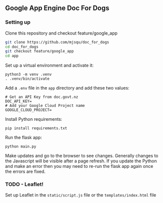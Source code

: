 ## Google App Engine Doc For Dogs

### Setting up
Clone this repository and checkout feature/google_app

```bash
git clone https://github.com/mjsqu/doc_for_dogs
cd doc_for_dogs
git checkout feature/google_app
cd app
```

Set up a virtual environment and activate it:

```
python3 -m venv .venv
. .venv/bin/activate
```

Add a `.env` file in the `app` directory and add these two values:

```
# Get an API Key from doc.govt.nz
DOC_API_KEY=
# Add your Google Cloud Project name
GOOGLE_CLOUD_PROJECT=
```

Install Python requirements:

```
pip install requirements.txt
```

Run the flask app:

```
python main.py
```

Make updates and go to the browser to see changes. Generally changes to the Javascript will be visible after a page refresh. If you update the Python and make an error then you may need to re-run the flask app again once the errors are fixed.

### TODO - Leaflet!

Set up Leaflet in the `static/script.js` file or the `templates/index.html` file
